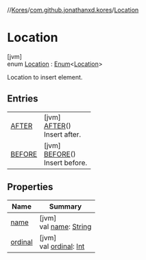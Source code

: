 //[Kores](../../../index.md)/[com.github.jonathanxd.kores](../index.md)/[Location](index.md)

# Location

[jvm]\
enum [Location](index.md) : [Enum](https://kotlinlang.org/api/latest/jvm/stdlib/kotlin/-enum/index.html)<[Location](index.md)> 

Location to insert element.

## Entries

| | |
|---|---|
| [AFTER](-a-f-t-e-r/index.md) | [jvm]<br>[AFTER](-a-f-t-e-r/index.md)()<br>Insert after. |
| [BEFORE](-b-e-f-o-r-e/index.md) | [jvm]<br>[BEFORE](-b-e-f-o-r-e/index.md)()<br>Insert before. |

## Properties

| Name | Summary |
|---|---|
| [name](index.md#1014420438%2FProperties%2F-1216412040) | [jvm]<br>val [name](index.md#1014420438%2FProperties%2F-1216412040): [String](https://kotlinlang.org/api/latest/jvm/stdlib/kotlin/-string/index.html) |
| [ordinal](index.md#683703208%2FProperties%2F-1216412040) | [jvm]<br>val [ordinal](index.md#683703208%2FProperties%2F-1216412040): [Int](https://kotlinlang.org/api/latest/jvm/stdlib/kotlin/-int/index.html) |
